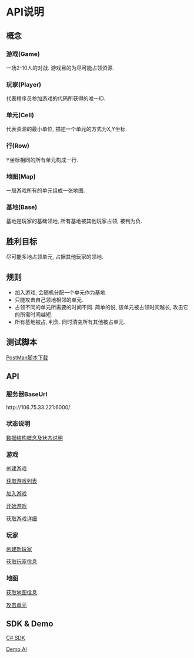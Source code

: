 # API说明

## 概念

### 游戏(Game)
一场2-10人的对战. 游戏目的为尽可能占领资源.

### 玩家(Player)
代表程序员参加游戏的代码所获得的唯一ID.

### 单元(Cell)
代表资源的最小单位, 描述一个单元的方式为X,Y坐标.

### 行(Row)
Y坐标相同的所有单元构成一行.

### 地图(Map)
一局游戏所有的单元组成一张地图.

### 基地(Base)
基地是玩家的基础领地, 所有基地被其他玩家占领, 被判为负.


## 胜利目标
尽可能多地占领单元, 占据其他玩家的领地.


## 规则
- 加入游戏, 会随机分配一个单元作为基地.
- 只能攻击自己领地相邻的单元.
- 占领不同的单元所需要的时间不同. 简单的说, 该单元被占领时间越长, 攻击它的所需时间越短.
- 所有基地被占, 判负. 同时清空所有其他被占单元.


## 测试脚本
[PostMan脚本下载](https://github.com/KevinYeti/MagCore/blob/master/script/MagCore.postman_collection.json)


## API

### 服务器BaseUrl
ht<span></span>tp://106.75.33.221:6000/

### 状态说明
[数据结构概念及状态说明](https://github.com/KevinYeti/MagCore/blob/master/api/DataMap_CN.md)

### 游戏
[创建游戏](https://github.com/KevinYeti/MagCore/blob/master/api/CreateGame_CN.md)

[获取游戏列表](https://github.com/KevinYeti/MagCore/blob/master/api/GameList_CN.md)

[加入游戏](https://github.com/KevinYeti/MagCore/blob/master/api/JoinGame_CN.md)

[开始游戏](https://github.com/KevinYeti/MagCore/blob/master/api/StartGame_CN.md)

[获取游戏详细](https://github.com/KevinYeti/MagCore/blob/master/api/GetGame_CN.md)

### 玩家
[创建新玩家](https://github.com/KevinYeti/MagCore/blob/master/api/CreatePlayer_CN.md)

[获取玩家信息](https://github.com/KevinYeti/MagCore/blob/master/api/GetPlayer_CN.md)

### 地图
[获取地图信息](https://github.com/KevinYeti/MagCore/blob/master/api/GetMap_CN.md)

[攻击单元](https://github.com/KevinYeti/MagCore/blob/master/api/Attack_CN.md)


## SDK & Demo
[C# SDK](https://github.com/KevinYeti/MagCore/tree/master/src/sdk/MagCore.Sdk)

[Demo AI](https://github.com/KevinYeti/MagCore/tree/master/src/sdk/JustRush)